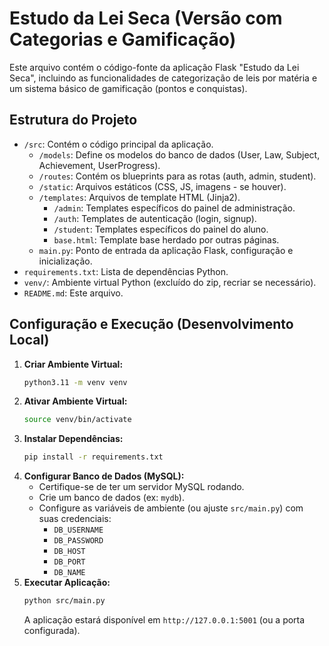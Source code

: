 # Estudo da Lei Seca (Versão com Categorias e Gamificação)

Este arquivo contém o código-fonte da aplicação Flask "Estudo da Lei Seca", incluindo as funcionalidades de categorização de leis por matéria e um sistema básico de gamificação (pontos e conquistas).

## Estrutura do Projeto

- `/src`: Contém o código principal da aplicação.
  - `/models`: Define os modelos do banco de dados (User, Law, Subject, Achievement, UserProgress).
  - `/routes`: Contém os blueprints para as rotas (auth, admin, student).
  - `/static`: Arquivos estáticos (CSS, JS, imagens - se houver).
  - `/templates`: Arquivos de template HTML (Jinja2).
    - `/admin`: Templates específicos do painel de administração.
    - `/auth`: Templates de autenticação (login, signup).
    - `/student`: Templates específicos do painel do aluno.
    - `base.html`: Template base herdado por outras páginas.
  - `main.py`: Ponto de entrada da aplicação Flask, configuração e inicialização.
- `requirements.txt`: Lista de dependências Python.
- `venv/`: Ambiente virtual Python (excluído do zip, recriar se necessário).
- `README.md`: Este arquivo.

## Configuração e Execução (Desenvolvimento Local)

1.  **Criar Ambiente Virtual:**
    ```bash
    python3.11 -m venv venv
    ```
2.  **Ativar Ambiente Virtual:**
    ```bash
    source venv/bin/activate
    ```
3.  **Instalar Dependências:**
    ```bash
    pip install -r requirements.txt
    ```
4.  **Configurar Banco de Dados (MySQL):**
    - Certifique-se de ter um servidor MySQL rodando.
    - Crie um banco de dados (ex: `mydb`).
    - Configure as variáveis de ambiente (ou ajuste `src/main.py`) com suas credenciais:
      - `DB_USERNAME`
      - `DB_PASSWORD`
      - `DB_HOST`
      - `DB_PORT`
      - `DB_NAME`
5.  **Executar Aplicação:**
    ```bash
    python src/main.py
    ```
    A aplicação estará disponível em `http://127.0.0.1:5001` (ou a porta configurada).



